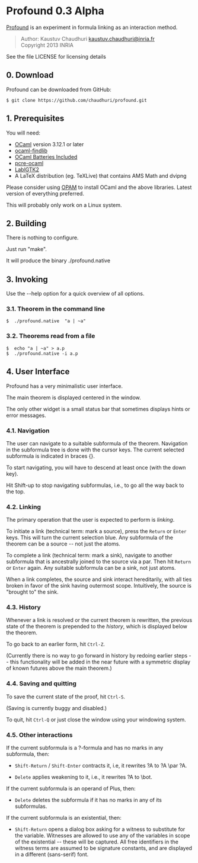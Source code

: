# Profound 0.3 Alpha

[Profound][phome] is an experiment in formula linking as an interaction method.

> Author: Kaustuv Chaudhuri <kaustuv.chaudhuri@inria.fr>  
> Copyright 2013  INRIA  

See the file LICENSE for licensing details

## 0. Download

Profound can be downloaded from GitHub:

    $ git clone https://github.com/chaudhuri/profound.git

## 1. Prerequisites

You will need:

* [OCaml] version 3.12.1 or later
* [ocaml-findlib][findlib]
* [OCaml Batteries Included][batteries]
* [pcre-ocaml][pcre]
* [LablGTK2][lablgtk]
* A LaTeX distribution (eg. TeXLive) that contains AMS Math and dvipng

Please consider using [OPAM] to install OCaml and the above libraries.
Latest version of everything preferred.

This will probably only work on a Linux system.

## 2. Building

There is nothing to configure.

Just run "make".

It will produce the binary ./profound.native


## 3. Invoking

Use the --help option for a quick overview of all options.

### 3.1. Theorem in the command line

    $  ./profound.native  "a | ~a"

### 3.2. Theorems read from a file

    $  echo "a | ~a" > a.p
    $  ./profound.native -i a.p


## 4. User Interface

Profound has a very minimalistic user interface.

The main theorem is displayed centered in the window.

The only other widget is a small status bar that sometimes displays
hints or error messages.

### 4.1. Navigation

The user can navigate to a suitable subformula of the theorem.
Navigation in the subformula tree is done with the cursor keys. The
current selected subformula is indicated in braces {}.

To start navigating, you will have to descend at least once (with the
down key).

Hit Shift-up to stop navigating subformulas, i.e., to go all the way
back to the top.

### 4.2. Linking

The primary operation that the user is expected to perform is
_linking_.

To initiate a link (technical term: mark a source), press the `Return`
or `Enter` keys. This will turn the current selection blue. Any
subformula of the theorem can be a source -- not just the atoms.

To complete a link (technical term: mark a sink), navigate to another
subformula that is ancestrally joined to the source via a par. Then
hit `Return` or `Enter` again. Any suitable subformula can be a sink,
not just atoms.

When a link completes, the source and sink interact hereditarily, with
all ties broken in favor of the sink having outermost scope.
Intuitively, the source is "brought to" the sink.

### 4.3. History

Whenever a link is resolved or the current theorem is rewritten, the
previous state of the theorem is prepended to the _history_, which is
displayed below the theorem.

To go back to an earlier form, hit `Ctrl-Z`.

(Currently there is no way to go forward in history by redoing earlier
steps -- this functionality will be added in the near future with a
symmetric display of known futures above the main theorem.)

### 4.4. Saving and quitting

To save the current state of the proof, hit `Ctrl-S`.

(Saving is currently buggy and disabled.)

To quit, hit `Ctrl-Q` or just close the window using your windowing
system.

### 4.5. Other interactions

If the current subformula is a ?-formula and has no marks in any subformula, then:

- `Shift-Return` / `Shift-Enter` contracts it, i.e, it rewrites ?A to ?A
  \par ?A.

- `Delete` applies weakening to it, i.e., it rewrites ?A to \bot.

If the current subformula is an operand of Plus, then:

- `Delete` deletes the subformula if it has no marks in any of its subformulas.

If the current subformula is an existential, then:

- `Shift-Return` opens a dialog box asking for a witness to substitute
  for the variable. Witnesses are allowed to use any of the variables
  in scope of the existential -- these will be captured. All free
  identifiers in the witness terms are assumed to be signature
  constants, and are displayed in a different (sans-serif) font.

[phome]: http://chaudhuri.info/software/profound/
[OCaml]: http://caml.inria.fr/ocaml
[findlib]: http://projects.camlcity.org/projects/findlib.html
[batteries]: http://batteries.forge.ocamlcore.org/
[pcre]: https://bitbucket.org/mmottl/pcre-ocaml
[lablgtk]: http://lablgtk.forge.ocamlcore.org/
[OPAM]: http://opam.ocamlpro.com/
